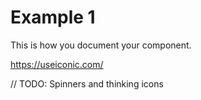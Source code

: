 # Example 1

This is how you document your component.

https://useiconic.com/


// TODO:  Spinners and thinking icons